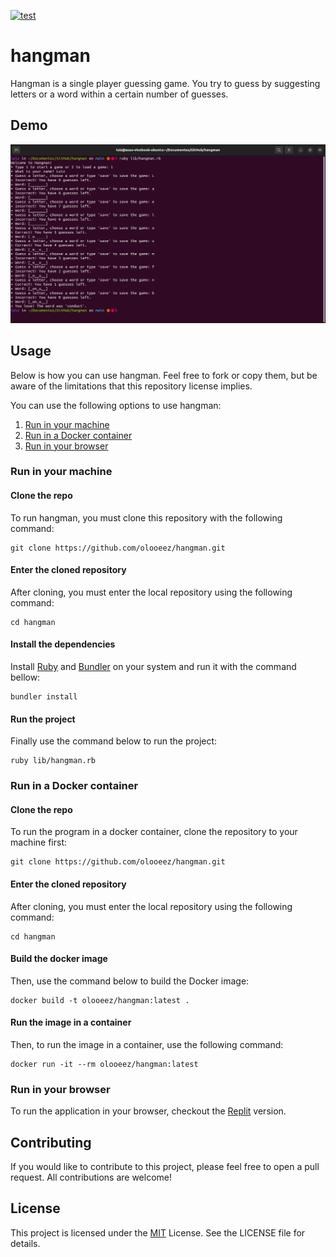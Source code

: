 [![test](https://github.com/olooeez/hangman/actions/workflows/test.yml/badge.svg?branch=main)](https://github.com/olooeez/hangman/actions/workflows/test.yml)

# hangman

Hangman is a single player guessing game. You try to guess by suggesting letters or a word within a certain number of guesses.

## Demo

![Demo of hangman](https://raw.githubusercontent.com/olooeez/hangman/main/img/demo.png)

## Usage

Below is how you can use hangman. Feel free to fork or copy them, but be aware of the limitations that this repository license implies.

You can use the following options to use hangman:

1. [Run in your machine](#run-in-your-machine)
2. [Run in a Docker container](#run-in-a-docker-container)
3. [Run in your browser](#run-in-your-browser)

### Run in your machine

#### Clone the repo

To run hangman, you must clone this repository with the following command:

```
git clone https://github.com/olooeez/hangman.git
```

#### Enter the cloned repository

After cloning, you must enter the local repository using the following command:

```
cd hangman
```

#### Install the dependencies

Install [Ruby](https://www.ruby-lang.org) and [Bundler](https://bundler.io/) on your system and run it with the command bellow:

```
bundler install
```

#### Run the project

Finally use the command below to run the project:

```
ruby lib/hangman.rb
```

### Run in a Docker container

#### Clone the repo

To run the program in a docker container, clone the repository to your machine first:

```
git clone https://github.com/olooeez/hangman.git
```

#### Enter the cloned repository

After cloning, you must enter the local repository using the following command:

```
cd hangman
```

#### Build the docker image

Then, use the command below to build the Docker image:

```
docker build -t olooeez/hangman:latest .
```

#### Run the image in a container

Then, to run the image in a container, use the following command:

```
docker run -it --rm olooeez/hangman:latest
```

### Run in your browser

To run the application in your browser, checkout the [Replit](https://replit.com/@olooeez/hangman) version.


## Contributing

If you would like to contribute to this project, please feel free to open a pull request. All contributions are welcome!

## License

This project is licensed under the [MIT](https://github.com/olooeez/hangman/blob/main/LICENSE) License. See the LICENSE file for details.
